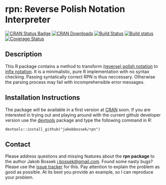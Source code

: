 # rpn: Reverse Polish Notation Interpreter

[![CRAN Status Badge](http://www.r-pkg.org/badges/version/rpn)](http://cran.r-project.org/web/packages/rpn)
[![CRAN Downloads](http://cranlogs.r-pkg.org/badges/rpn)](http://cran.rstudio.com/web/packages/rpn/index.html)
[![Build Status](https://travis-ci.org/jakobbossek/rpn.svg?branch=master)](https://travis-ci.org/jakobbossek/rpn)
[![Build status](https://ci.appveyor.com/api/projects/status/eu0nns2dsgocwntw/branch/master?svg=true)](https://ci.appveyor.com/project/jakobbossek/rpn/branch/master)
[![Coverage Status](https://coveralls.io/repos/jakobbossek/rpn/badge.svg)](https://coveralls.io/r/jakobbossek/rpn)

## Description

This R package contains a method to transform [(reverse) polish notation](https://en.wikipedia.org/wiki/Reverse_Polish_notation) to
[infix notation](https://en.wikipedia.org/wiki/Infix_notation). It is a minimalistic, pure R implementation with no syntax checking. Passing syntatically correct RPN is thus neccessary. Otherwise the parsing process may fail with incomprehensible error messages.

## Installation Instructions

The package will be available in a first version at [CRAN](http://cran.r-project.org) soon. If you are interested in trying out and playing around with the current github developer version use the [devtools](https://github.com/hadley/devtools) package and type the following command in R:

```splus
devtools::install_github("jakobbossek/rpn")
```

## Contact

Please address questions and missing features about the **rpn package** to the author Jakob Bossek <j.bossek@gmail.com>. Found some nasty bugs? Please use the [issue tracker](https://github.com/jakobbossek/rpn/issues) for this. Pay attention to explain the problem as good as possible. At its best you provide an example, so I can reproduce your problem.
